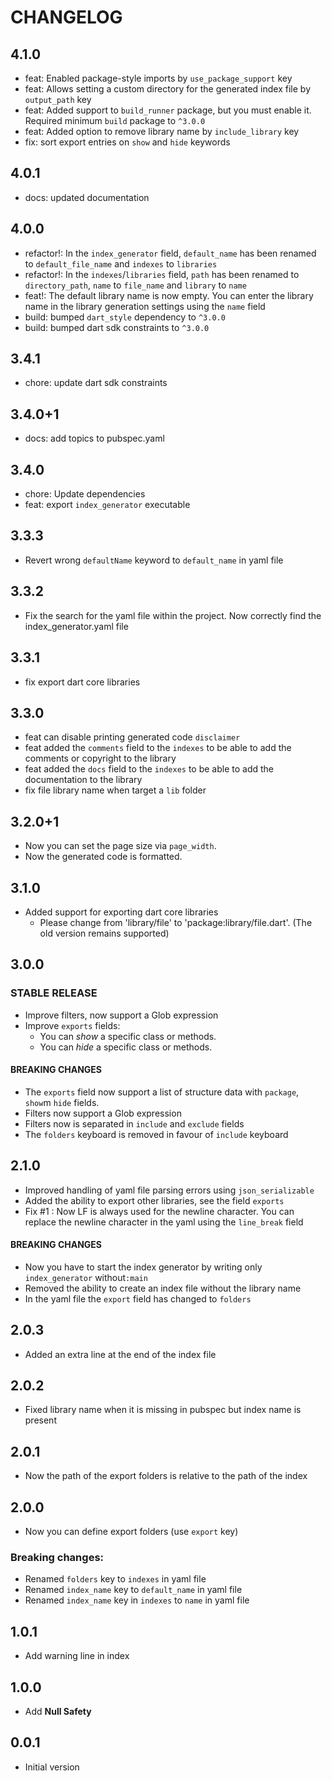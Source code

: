 # CHANGELOG

## 4.1.0
- feat: Enabled package-style imports by `use_package_support` key
- feat: Allows setting a custom directory for the generated index file by `output_path` key
- feat: Added support to `build_runner` package, but you must enable it. Required minimum `build` package to `^3.0.0`
- feat: Added option to remove library name by `include_library` key
- fix: sort export entries on `show` and `hide` keywords

## 4.0.1
- docs: updated documentation

## 4.0.0
- refactor!: In the `index_generator` field, `default_name` has been renamed to `default_file_name` and `indexes` to
  `libraries`
- refactor!: In the `indexes`/`libraries` field, `path` has been renamed to `directory_path`, `name` to `file_name` and
  `library` to `name`
- feat!: The default library name is now empty. You can enter the library name in the library generation settings using 
  the `name` field
- build: bumped `dart_style` dependency to `^3.0.0` 
- build: bumped dart sdk constraints to `^3.0.0`

## 3.4.1
- chore: update dart sdk constraints

## 3.4.0+1
- docs: add topics to pubspec.yaml

## 3.4.0
- chore: Update dependencies
- feat: export `index_generator` executable

## 3.3.3
- Revert wrong `defaultName` keyword to `default_name` in yaml file

## 3.3.2
- Fix the search for the yaml file within the project. Now correctly find the index_generator.yaml file

## 3.3.1
- fix export dart core libraries

## 3.3.0
- feat can disable printing generated code `disclaimer`
- feat added the `comments` field to the `indexes` to be able to add the comments or copyright to the library
- feat added the `docs` field to the `indexes` to be able to add the documentation to the library
- fix file library name when target a `lib` folder

## 3.2.0+1
- Now you can set the page size via `page_width`.
- Now the generated code is formatted.

## 3.1.0
- Added support for exporting dart core libraries
  - Please change from 'library/file' to 'package:library/file.dart'. (The old version remains supported)

## 3.0.0
### STABLE RELEASE
- Improve filters, now support a Glob expression
- Improve `exports` fields:
  - You can _show_ a specific class or methods.
  - You can _hide_ a specific class or methods.
#### BREAKING CHANGES
- The `exports` field now support a list of structure data with `package`, `show`m `hide` fields.
- Filters now support a Glob expression
- Filters now is separated in `include` and `exclude` fields
- The `folders` keyboard is removed in favour of `include` keyboard

## 2.1.0
- Improved handling of yaml file parsing errors using `json_serializable`
- Added the ability to export other libraries, see the field `exports`
- Fix #1 : Now LF is always used for the newline character. You can replace the newline character in the yaml using the `line_break` field
#### BREAKING CHANGES
- Now you have to start the index generator by writing only `index_generator` without`:main`
- Removed the ability to create an index file without the library name
- In the yaml file the `export` field has changed to `folders`

## 2.0.3
- Added an extra line at the end of the index file

## 2.0.2
- Fixed library name when it is missing in pubspec but index name is present

## 2.0.1
- Now the path of the export folders is relative to the path of the index

## 2.0.0
- Now you can define export folders (use `export` key)
### Breaking changes:
- Renamed `folders` key to `indexes` in yaml file
- Renamed `index_name` key to `default_name`  in yaml file
- Renamed `index_name` key in `indexes` to `name`  in yaml file

## 1.0.1
- Add warning line in index

## 1.0.0
- Add **Null Safety**

## 0.0.1
- Initial version
